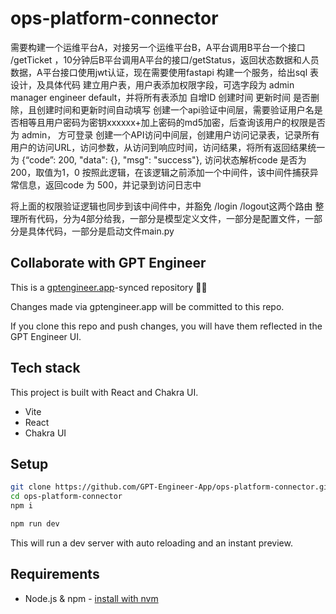 # ops-platform-connector

需要构建一个运维平台A，对接另一个运维平台B，A平台调用B平台一个接口 /getTicket ，10分钟后B平台调用A平台的接口/getStatus，返回状态数据和人员数据，A平台接口使用jwt认证，现在需要使用fastapi 构建一个服务，给出sql 表设计，及具体代码
建立用户表，用户表添加权限字段，可选字段为 admin  manager  engineer  default，并将所有表添加 自增ID 创建时间 更新时间 是否删除，且创建时间和更新时间自动填写
创建一个api验证中间层，需要验证用户名是否相等且用户密码为密钥xxxxxx+加上密码的md5加密，后查询该用户的权限是否为 admin， 方可登录
创建一个API访问中间层，创建用户访问记录表，记录所有用户的访问URL，访问参数，从访问到响应时间，访问结果，将所有返回结果统一为 {“code”: 200, "data": {}, "msg": "success"}, 访问状态解析code 是否为 200，取值为1，0
按照此逻辑，在该逻辑之前添加一个中间件，该中间件捕获异常信息，返回code 为 500，并记录到访问日志中

将上面的权限验证逻辑也同步到该中间件中，并豁免 /login /logout这两个路由
整理所有代码，分为4部分给我，一部分是模型定义文件，一部分是配置文件，一部分是具体代码，一部分是启动文件main.py

## Collaborate with GPT Engineer

This is a [gptengineer.app](https://gptengineer.app)-synced repository 🌟🤖

Changes made via gptengineer.app will be committed to this repo.

If you clone this repo and push changes, you will have them reflected in the GPT Engineer UI.

## Tech stack

This project is built with React and Chakra UI.

- Vite
- React
- Chakra UI

## Setup

```sh
git clone https://github.com/GPT-Engineer-App/ops-platform-connector.git
cd ops-platform-connector
npm i
```

```sh
npm run dev
```

This will run a dev server with auto reloading and an instant preview.

## Requirements

- Node.js & npm - [install with nvm](https://github.com/nvm-sh/nvm#installing-and-updating)
